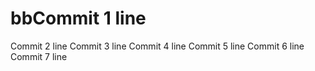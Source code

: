 # bbCommit 1 line
Commit 2 line
Commit 3 line
Commit 4 line
Commit 5 line
Commit 6 line
Commit 7 line
